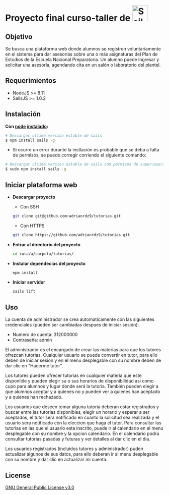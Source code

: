 <h1>
Proyecto final curso-taller de 
<a href="http://sailsjs.com"><img alt="Sails.js logo" src="http://balderdashy.github.io/sails/images/logo.png" title="Sails.js" height="50"/></a>
</h1>

## Objetivo 

Se busca una plataforma web donde alumnos se registren voluntariamente en el sistema para dar asesorías
sobre una o más asignaturas del Plan de Estudios de la Escuela Nacional Preparatoria. Un alumno puede ingresar
y solicitar una asesoría, agendando cita en un salón o laboratorio del plantel.

## Requerimientos
* NodeJS >= 8.11
* SailsJS >= 1.0.2

## Instalación
**Con [node](http://nodejs.org) [instalado](http://nodejs.org/en/download):**
```sh
# Descargar ultima version estable de sails 
$ npm install sails -g
```
* Si ocurre un error durante la instlación es probable que se deba a falta de permisos, se puede corregir corriendo el siguiente comando:
```sh
# Descargar ultima version estable de sails con permisos de superusuario
$ sudo npm install sails -g
```

## Iniciar plataforma web
* **Descargar proyecto**

    * Con SSH
    ```sh
    git clone git@github.com:adrianrdz9/tutorias.git 
    ```
    * Con HTTPS
    ```sh
    git clone https://github.com/adrianrdz9/tutorias.git
    ```
* **Entrar al directorio del proyecto**
    ```sh
    cd ruta/a/carpeta/tutorias/
    ```
* **Instalar dependecias del proyecto**
    ```sh
    npm install
    ```
* **Iniciar servidor**
    ```sh
    sails lift
    ```

## Uso
La cuenta de administrador se crea automaticamente con las siguientes credenciales (pueden ser cambiadas despues de iniciar sesión):
* Numero de cuenta: 312000000
* Contraseña: admin

El administrador es el encargado de crear las materias para que los tutores ofrezcan tutorias.
Cualquier usuario se puede convertir en tutor, para ello deben de iniciar sesion y en el menu desplegable con su nombre deben de dar clic en "Hacerme tutor".

Los tutores pueden ofrecer tutorias en cualquier materia que este disponible y pueden elegir su o sus horarios de disponibilidad asi como cupo para alumnos y lugar donde será la tutoria. También pueden elegir a que alumnos aceptar y a quienes no y pueden ver a quienes han aceptado y a quienes han rechazado.

Los usuarios que deseen tomar alguna tutoria deberan estar registrados y buscar entre las tutorias disponibles, elegir un horario y esperar a ser aceptados, el tutor sera notificado en cuanto la solicitud sea realizada y el usuario sera notificado con la eleccion que haga el tutor. Para consultar las tutorias en las que el usuario esta inscrito, puede ir al calendario en el menu desplegable con su nombre y la opcion calendario. En el calendario podra consultar tutorias pasadas y futuras y ver detalles al dar clic en el dia.

Los usuarios registrados (incluidos tutores y administrador) puden actualizar algunos de sus datos, para ello deberan ir al menu desplegable con su nombre y dar clic en actualizar mi cuenta. 








## License

[GNU General Public License v3.0](https://opensource.org/licenses/GPL-3.0) 
